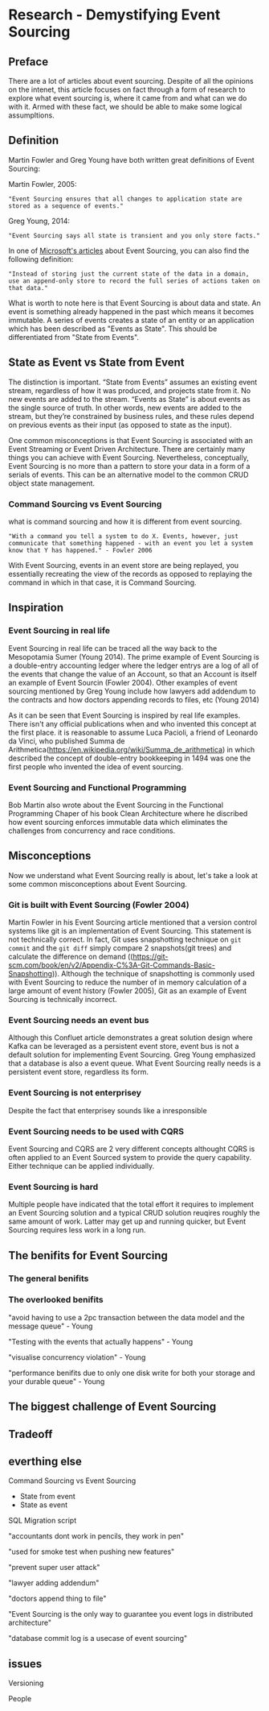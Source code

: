 # Research - Demystifying Event Sourcing

## Preface

There are a lot of articles about event sourcing. Despite of all the opinions on the intenet, this article focuses on fact through a form of research to explore what event sourcing is, where it came from and what can we do with it. Armed with these fact, we should be able to make some logical assumpltions.

## Definition

Martin Fowler and Greg Young have both written great definitions of Event Sourcing:

Martin Fowler, 2005:

    "Event Sourcing ensures that all changes to application state are stored as a sequence of events."

Greg Young, 2014:

    "Event Sourcing says all state is transient and you only store facts."

In one of [Microsoft's articles]((https://docs.microsoft.com/en-us/azure/architecture/patterns/event-sourcing)) about Event Sourcing, you can also find the following definition:

    "Instead of storing just the current state of the data in a domain, use an append-only store to record the full series of actions taken on that data."

What is worth to note here is that Event Sourcing is about data and state. An event is something already happened in the past which means it becomes immutable. A series of events creates a state of an entity or an application which has been described as "Events as State". This should be differentiated from "State from Events".

## State as Event vs State from Event

The distinction is important. “State from Events” assumes an existing event stream, regardless of how it was produced, and projects state from it. No new events are added to the stream. “Events as State” is about events as the single source of truth. In other words, new events are added to the stream, but they’re constrained by business rules, and these rules depend on previous events as their input (as opposed to state as the input).


One common misconceptions is that Event Sourcing is associated with an Event Streaming or Event Driven Architecture. There are certainly many things you can achieve with Event Sourcing. Nevertheless, conceptually, Event Sourcing is no more than a pattern to store your data in a form of a serials of events. This can be an alternative model to the common CRUD object state management.

### Command Sourcing vs Event Sourcing

what is command sourcing and how it is different from event sourcing.

    "With a command you tell a system to do X. Events, however, just communicate that something happened - with an event you let a system know that Y has happened." - Fowler 2006

With Event Sourcing, events in an event store are being replayed, you essentially recreating the view of the records as opposed to replaying the command in which in that case, it is Command Sourcing. 

## Inspiration

### Event Sourcing in real life

Event Sourcing in real life can be traced all the way back to the Mesopotamia Sumer (Young 2014). The prime example of Event Sourcing is a double-entry accounting ledger where the ledger entrys are a log of all of the events that change the value of an Account, so that an Account is itself an example of Event Sourcin (Fowler 2004). Other examples of event sourcing mentioned by Greg Young include how lawyers add addendum to the contracts and how doctors appending records to files, etc (Young 2014)

As it can be seen that Event Sourcing is inspired by real life examples. There isn't any official publications when and who invented this concept at the first place. it is reasonable to assume Luca Pacioli, a friend of Leonardo da Vinci, who published Summa de Arithmetica(https://en.wikipedia.org/wiki/Summa_de_arithmetica) in which described the concept of double-entry bookkeeping in 1494 was one the first people who invented the idea of event sourcing.

### Event Sourcing and Functional Programming
Bob Martin also wrote about the Event Sourcing in the Functional Programming Chaper of his book Clean Architecture where he discribed how event sourcing enforces immutable data which eliminates the challenges from concurrency and race conditions.

## Misconceptions

Now we understand what Event Sourcing really is about, let's take a look at some common misconceptions about Event Sourcing.

### Git is built with Event Sourcing (Fowler 2004)

Martin Fowler in his Event Sourcing article mentioned that a version control systems like git is an implementation of Event Sourcing. This statement is not technically correct. In fact, Git uses snapshotting technique on `git commit` and the `git diff` simply compare 2 snapshots(git trees) and calculate the difference on demand ((https://git-scm.com/book/en/v2/Appendix-C%3A-Git-Commands-Basic-Snapshotting)). Although the technique of snapshotting is commonly used with Event Sourcing to reduce the number of in memory calculation of a large amount of event history (Fowler 2005), Git as an example of Event Sourcing is technically incorrect.

### Event Sourcing needs an event bus

Although this Confluet article demonstrates a great solution design where Kafka can be leveraged as a persistent event store, event bus is not a default solution for implementing Event Sourcing. Greg Young emphasized that a database is also a event queue. What Event Sourcing really needs is a persistent event store, regardless its form.

### Event Sourcing is not enterprisey

Despite the fact that enterprisey sounds like a inresponsible 

### Event Sourcing needs to be used with CQRS

Event Sourcing and CQRS are 2 very different concepts althought CQRS is often applied to an Event Sourced system to provide the query capability. Either technique can be applied individually.

### Event Sourcing is hard

Multiple people have indicated that the total effort it requires to implement an Event Sourcing solution and a typical CRUD solution reuqires roughly the same amount of work. Latter may get up and running quicker, but Event Sourcing requires less work in a long run.

## The benifits for Event Sourcing


### The general benifits


### The overlooked benifits

"avoid having to use a 2pc transaction between the data model and the message queue" - Young 

"Testing with the events that actually happens" - Young

"visualise concurrency violation" - Young

"performance benifits due to only one disk write for both your storage and your durable queue" - Young

## The biggest challenge of Event Sourcing



## Tradeoff



## everthing else
Command Sourcing vs Event Sourcing

- State from event
- State as event

SQL Migration script

"accountants dont work in pencils, they work in pen"

"used for smoke test when pushing new features"

"prevent super user attack"

"lawyer adding addendum"

"doctors append thing to file"

"Event Sourcing is the only way to guarantee you event logs in distributed architecture"

"database commit log is a usecase of event sourcing"

## issues

Versioning

People
